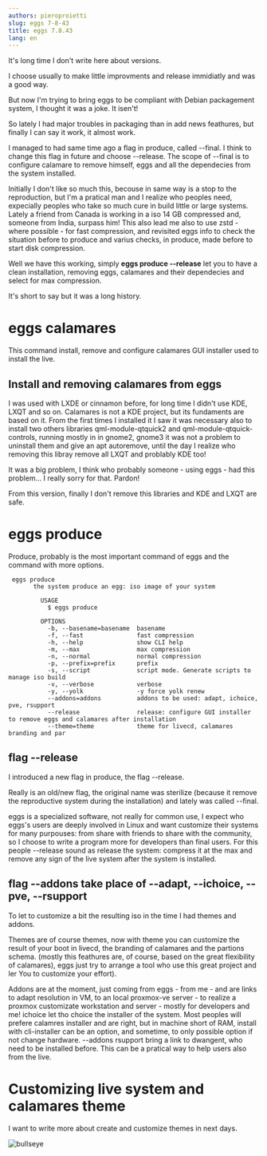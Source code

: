 ```yaml
---
authors: pieroproietti
slug: eggs 7-8-43
title: eggs 7.8.43
lang: en
---
```


It's long time I don't write here about versions.

I choose usually to make little improvments and release immidiatly and was a good way. 

But now I'm trying to bring eggs to be compliant with Debian packagement system, I thought it was a joke. It isen't!

So lately I had major troubles in packaging than in add news feathures, but finally I can say it work, it almost work.

I managed to had same time ago a flag in produce, called --final. I think to change this flag in future and choose --release. The scope of --final is to configure calamare to remove himself, eggs and all the dependecies from the system installed.

Initially I don't like so much this, becouse in same way is a stop to the reproduction, but I'm a pratical man and I realize who peoples need, expecially peoples who take so much cure in build little or large systems. Lately a friend from Canada is working in a iso 14 GB compressed and, someone from India, surpass him! This also lead me also to use zstd - where possible - for fast compression, and revisited eggs info to check the situation before to produce and varius checks, in produce, made before to start disk compression.

Well we have this working, simply **eggs produce --release** let you to have a clean installation, removing eggs, calamares and their dependecies and select for max compression.


It's short to say but it was a long history.


# eggs calamares
This command install, remove and configure calamares GUI installer used to install the live.

## Install and removing calamares from eggs

I was used with LXDE or cinnamon before, for long time I didn't use KDE, LXQT and so on. Calamares is not a KDE project, but its fundaments are based on it. From the first times I installed it I saw it was necessary also to install two others libraries qml-module-qtquick2 and qml-module-qtquick-controls, running mostly in in gnome2, gnome3 it was not a problem to uninstall them and give an apt autoremove, until the day I realize who removing this libray remove all LXQT and problably KDE too!

It was a big problem, I think who probably someone - using eggs - had this problem... I really sorry for that. Pardon!

From this version, finally I don't remove this libraries and KDE and LXQT are safe.

# eggs produce
Produce, probably is the most important command of eggs and the command with more options. 

```
 eggs produce
       the system produce an egg: iso image of your system

         USAGE
           $ eggs produce

         OPTIONS
           -b, --basename=basename  basename
           -f, --fast               fast compression
           -h, --help               show CLI help
           -m, --max                max compression
           -n, --normal             normal compression
           -p, --prefix=prefix      prefix
           -s, --script             script mode. Generate scripts to manage iso build
           -v, --verbose            verbose
           -y, --yolk               -y force yolk renew
           --addons=addons          addons to be used: adapt, ichoice, pve, rsupport
           --release                release: configure GUI installer to remove eggs and calamares after installation
           --theme=theme            theme for livecd, calamares branding and par
```

## flag --release
I introduced a new flag in produce, the flag --release.

Really is an old/new flag, the original name was sterilize (because it remove the reproductive system during the installation) and lately was called --final.

eggs is a specialized software, not really for common use, I expect who eggs's users are deeply involved in Linux and want customize their systems for many purpouses: from share with friends to share with the community, so I choose to write a program more for developers than final users. For this people --release sound as release the system: compress it at the max and remove any sign of the live system after the system is installed.

## flag --addons take place of --adapt, --ichoice, --pve, --rsupport
To let to customize a bit the resulting iso in the time I had themes and addons. 

Themes are of course themes, now with theme you can customize the result of your boot in livecd, the branding of calamares and the partions schema. (mostly this feathures are, of course, based on the great flexibility of calamares), eggs just try to arrange a tool who use this great project and ler You to customize your effort). 

Addons are at the moment, just coming from eggs - from me - and are links to adapt resolution in VM, to an local proxmox-ve server - to realize a proxmox customizate workstation and server - mostly for developers and me! ichoice let tho choice the installer of the system. Most peoples will prefere calamres installer and are right, but in machine short of RAM, install with cli-installer can be an option, and sometime, to only possible option if not change hardware. --addons rsupport bring a link to dwangent, who need to be installed before. This can be a pratical way to help users also from the live.


# Customizing live system and calamares theme

I want to write more about create and customize themes in next days.

![bullseye](/images/v7.8.42.png)



